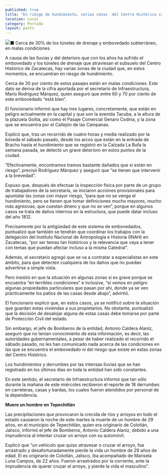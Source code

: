 ```yaml
---
published: true
title: "En riesgo de hundimiento, varias zonas  del Centro Histórico capitalino: Sinfra"
location: Local
category: Portada
layout: posts
---
```


![](http://i.imgur.com/1MN07nRm.jpg)■ Cerca de 30% de los túneles de drenaje y embovedado subterráneo, en malas condiciones

A causa de las lluvias y del deterioro que con los años ha sufrido el embovedado y los túneles de drenaje que atraviesan el subsuelo del Centro Histórico de Zacatecas, hay varias zonas de la ciudad que, en estos momentos, se encuentran en riesgo de hundimiento.

Cerca de 30 por ciento de estos pasajes están en malas condiciones. Este dato se deriva de la cifra aportada por el secretario de Infraestructura, Mario Rodríguez Márquez, quien aseguró que entre 60 y 70 por ciento de este embovedado “está bien”.

El funcionario informó que hay tres lugares, concretamente, que están en peligro actualmente en la capital y que son la avenida Tacuba, a la altura de la plazuela Goitia, así como el Pasaje Comercial Genaro Codina, y la zona que se encuentra por el Callejón de las Campanas.

Explicó que, tras un recorrido de cuatro horas y media realizado por la bóveda el sábado pasado, desde los arcos que están en la entrada de Bracho hasta el hundimiento que se registró en la Calzada La Bufa la semana pasada, se detectó un grave deterioro en estos puntos de la ciudad. 

“Efectivamente, encontramos tramos bastante dañados que sí están en riesgo”, precisó Rodríguez Márquez y aseguró que “se tienen que intervenir a la brevedad”.

Expuso que, después de efectuar la inspección física por parte de un grupo de trabajadores de la secretaría, se iniciaron acciones provisionales para apuntalar las zonas con mayor riesgo, “para que no se venga el hundimiento, pero se tienen que tomar definiciones mucho mayores, mucho más agresivas, que cuestan dinero y que no se ven”, porque en algunos casos se trata de daños internos en la estructura, que puede datar incluso del año 1812.

Precisamente por la antigüedad de este sistema de embovedados, puntualizó que también se tendrán que coordinar los trabajos con la delegación del Instituto Nacional de Antropología e Historia (INAH) en Zacatecas, “por ser temas tan históricos y la relevancia que vaya a tener con temas que puedan afectar incluso a la misma Catedral”.

Además, el secretario agregó que se va a contratar a especialistas en este ámbito, para que detecten cualquiera de los daños que no puedan advertirse a simple vista.

Pero insistió en que la situación en algunas zonas sí es grave porque se encuentra “en terribles condiciones” e inclusive, “sí vemos en peligro algunas propiedades particulares que pasan por ahí, donde ya se ven prácticamente los patios de las casas desde abajo”, advirtió.

El funcionario explicó que, en estos casos, ya se notificó sobre la situación que guardan estas viviendas a sus propietarios. No obstante, puntualizó que la decisión de desalojar alguna de estas casas debe tomarse por parte de Protección Civil del estado.

Sin embargo, el jefe de Bomberos de la entidad, Antonio Caldera Alaniz, aseguró que no tenían conocimiento de esta información, es decir, las autoridades gubernamentales, a pesar de haber realizado el recorrido el sábado pasado, no les han comunicado nada acerca de las condiciones en las que se encuentra el embovedado ni del riesgo que existe en estas zonas del Centro Histórico.

Los hundimientos y derrumbes por las intensas lluvias que se han registrado en los últimos días en toda la entidad han sido constantes. 

En este sentido, el secretario de Infraestructura informó que tan sólo durante la mañana de este miércoles recibieron el reporte de 18 derrumbes en carreteras, casas y bardas, los cuales fueron atendidos por personal de la dependencia.


**Muere un hombre en Tepechitlán**

Las precipitaciones que provocaron la crecida de ríos y arroyos en todo el estado causaron la noche de este martes la muerte de un hombre de 29 años, en el municipio de Tepechitlán, quien era originario de Colotlán, Jalisco, informó el jefe de Bomberos, Antonio Caldera Alaniz, debido a una imprudencia al intentar cruzar un arroyo con su automóvil.

Explicó que “un vehículo que quiso atravesar o cruzar el arroyo, fue arrastrado y desafortunadamente pierde la vida un hombre de 29 años de edad. El es originario de Colotlán, Jalisco, iba acompañado de Marisela Luna Campos, de 22 años. Fueron arrastrados por la corriente, ante la imprudencia de querer cruzar el arroyo, y pierde la vida el masculino”.
